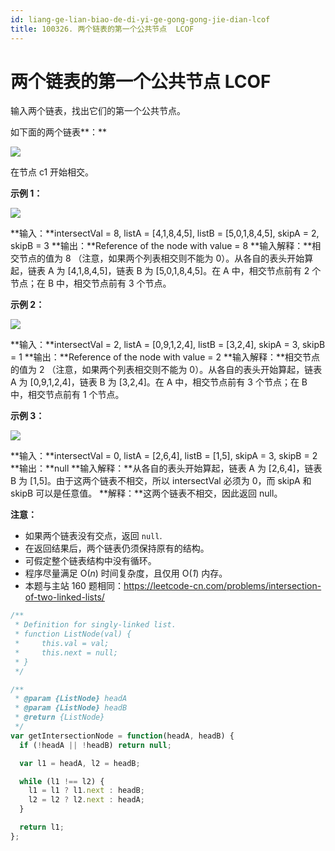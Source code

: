 ```yaml
---
id: liang-ge-lian-biao-de-di-yi-ge-gong-gong-jie-dian-lcof
title: 100326. 两个链表的第一个公共节点  LCOF
---
```


# 两个链表的第一个公共节点  LCOF

输入两个链表，找出它们的第一个公共节点。

如下面的两个链表**：**

[![](https://assets.leetcode-cn.com/aliyun-lc-upload/uploads/2018/12/14/160_statement.png)](https://assets.leetcode-cn.com/aliyun-lc-upload/uploads/2018/12/14/160_statement.png)

在节点 c1 开始相交。



**示例 1：**

[![](https://assets.leetcode-cn.com/aliyun-lc-upload/uploads/2018/12/14/160_example_1.png)](https://assets.leetcode.com/uploads/2018/12/13/160_example_1.png)

**输入：**intersectVal = 8, listA = \[4,1,8,4,5], listB = \[5,0,1,8,4,5], skipA = 2, skipB = 3 **输出：**Reference of the node with value = 8 **输入解释：**相交节点的值为 8 （注意，如果两个列表相交则不能为 0）。从各自的表头开始算起，链表 A 为 \[4,1,8,4,5]，链表 B 为 \[5,0,1,8,4,5]。在 A 中，相交节点前有 2 个节点；在 B 中，相交节点前有 3 个节点。



**示例 2：**

[![](https://assets.leetcode-cn.com/aliyun-lc-upload/uploads/2018/12/14/160_example_2.png)](https://assets.leetcode.com/uploads/2018/12/13/160_example_2.png)

**输入：**intersectVal = 2, listA = \[0,9,1,2,4], listB = \[3,2,4], skipA = 3, skipB = 1 **输出：**Reference of the node with value = 2 **输入解释：**相交节点的值为 2 （注意，如果两个列表相交则不能为 0）。从各自的表头开始算起，链表 A 为 \[0,9,1,2,4]，链表 B 为 \[3,2,4]。在 A 中，相交节点前有 3 个节点；在 B 中，相交节点前有 1 个节点。



**示例 3：**

[![](https://assets.leetcode-cn.com/aliyun-lc-upload/uploads/2018/12/14/160_example_3.png)](https://assets.leetcode.com/uploads/2018/12/13/160_example_3.png)

**输入：**intersectVal = 0, listA = \[2,6,4], listB = \[1,5], skipA = 3, skipB = 2 **输出：**null **输入解释：**从各自的表头开始算起，链表 A 为 \[2,6,4]，链表 B 为 \[1,5]。由于这两个链表不相交，所以 intersectVal 必须为 0，而 skipA 和 skipB 可以是任意值。 **解释：**这两个链表不相交，因此返回 null。



**注意：**

-   如果两个链表没有交点，返回 `null`.
-   在返回结果后，两个链表仍须保持原有的结构。
-   可假定整个链表结构中没有循环。
-   程序尽量满足 O(_n_) 时间复杂度，且仅用 O(_1_) 内存。
-   本题与主站 160 题相同：<https://leetcode-cn.com/problems/intersection-of-two-linked-lists/>



```javascript
/**
 * Definition for singly-linked list.
 * function ListNode(val) {
 *     this.val = val;
 *     this.next = null;
 * }
 */

/**
 * @param {ListNode} headA
 * @param {ListNode} headB
 * @return {ListNode}
 */
var getIntersectionNode = function(headA, headB) {
  if (!headA || !headB) return null;

  var l1 = headA, l2 = headB;

  while (l1 !== l2) {
    l1 = l1 ? l1.next : headB;
    l2 = l2 ? l2.next : headA;
  }

  return l1;
};
```